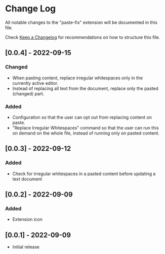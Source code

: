 # Change Log

All notable changes to the "paste-fix" extension will be documented in this file.

Check [Keep a Changelog](http://keepachangelog.com/) for recommendations on how to structure this file.

## [0.0.4] - 2022-09-15

### Changed

- When pasting content, replace irregular whitespaces only in the currently active editor.
- Instead of replacing all text from the document, replace only the pasted (changed) part.

### Added

- Configuration so that the user can opt out from replacing content on paste.
- "Replace Irregular Whitespaces" command so that the user can run this on demand on the whole file, instead of running only on pasted content.

## [0.0.3] - 2022-09-12

### Added

- Check for irregular whitespaces in a pasted content before updating a text document

## [0.0.2] - 2022-09-09

### Added

- Extension icon

## [0.0.1] - 2022-09-09

- Initial release
